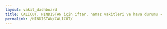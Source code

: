 ```yaml
---
layout: vakit_dashboard
title: CALICUT, HINDISTAN için iftar, namaz vakitleri ve hava durumu - ilçe/eyalet seç
permalink: /HINDISTAN/CALICUT/
---
```


<script type="text/javascript">
  var GLOBAL_COUNTRY = 'HINDISTAN';
  var GLOBAL_CITY = 'CALICUT';
  var GLOBAL_STATE = '';
  var lat = 72;
  var lon = 21;
</script>
